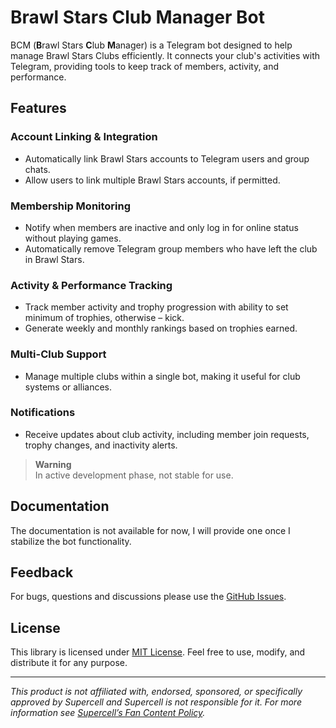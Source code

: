 # Brawl Stars Club Manager Bot
BCM (**B**rawl Stars **C**lub **M**anager) is a Telegram bot designed to help manage Brawl Stars Clubs efficiently. It connects your club's activities with Telegram, providing tools to keep track of members, activity, and performance.

## Features

### Account Linking & Integration
- Automatically link Brawl Stars accounts to Telegram users and group chats.
- Allow users to link multiple Brawl Stars accounts, if permitted.

### Membership Monitoring
- Notify when members are inactive and only log in for online status without playing games.
- Automatically remove Telegram group members who have left the club in Brawl Stars.

### Activity & Performance Tracking
- Track member activity and trophy progression with ability to set minimum of trophies, otherwise – kick.
- Generate weekly and monthly rankings based on trophies earned.

### Multi-Club Support
- Manage multiple clubs within a single bot, making it useful for club systems or alliances.

### Notifications
- Receive updates about club activity, including member join requests, trophy changes, and inactivity alerts.

> **Warning** <br>
> In active development phase, not stable for use.

## Documentation
The documentation is not available for now, I will provide one once I stabilize the bot functionality.

## Feedback

For bugs, questions and discussions please use
the [GitHub Issues](https://github.com/y9vad9/bcm/issues).

## License

This library is licensed under [MIT License](LICENSE). Feel free to use, modify, and distribute it for any purpose.

_______
*This product is not affiliated with, endorsed, sponsored, or specifically approved by Supercell and Supercell is not responsible for it.
For more information see [Supercell’s Fan Content Policy](https://supercell.com/en/fan-content-policy/).*
